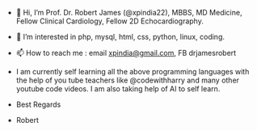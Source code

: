 - 👋 Hi, I’m Prof. Dr. Robert James (@xpindia22), MBBS, MD Medicine, Fellow Clinical Cardiology, Fellow 2D Echocardiography.
- 👀 I’m interested in php, mysql, html, css, python, linux, coding.
- 📫 How to reach me : email xpindia@gmail.com, FB drjamesrobert

- I am currently self learning all the above programming languages with the help of you tube teachers like @codewithharry and many other youtube code videos.  I am also taking help of AI to self learn.

- Best Regards
- Robert

<!---
xpindia22/xpindia22 is a ✨ special ✨ repository because its `README.md` (this file) appears on your GitHub profile.
You can click the Preview link to take a look at your changes.
--->
